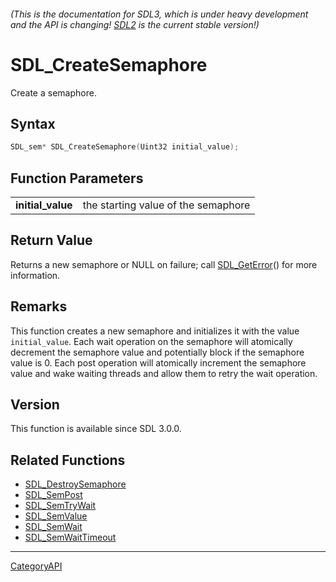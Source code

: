 ###### (This is the documentation for SDL3, which is under heavy development and the API is changing! [SDL2](https://wiki.libsdl.org/SDL2/) is the current stable version!)
# SDL_CreateSemaphore

Create a semaphore.

## Syntax

```c
SDL_sem* SDL_CreateSemaphore(Uint32 initial_value);

```

## Function Parameters

|                       |                                     |
| --------------------- | ----------------------------------- |
| **initial_value**     | the starting value of the semaphore |

## Return Value

Returns a new semaphore or NULL on failure; call
[SDL_GetError](SDL_GetError)() for more information.

## Remarks

This function creates a new semaphore and initializes it with the value
`initial_value`. Each wait operation on the semaphore will atomically
decrement the semaphore value and potentially block if the semaphore value
is 0. Each post operation will atomically increment the semaphore value and
wake waiting threads and allow them to retry the wait operation.

## Version

This function is available since SDL 3.0.0.

## Related Functions

* [SDL_DestroySemaphore](SDL_DestroySemaphore)
* [SDL_SemPost](SDL_SemPost)
* [SDL_SemTryWait](SDL_SemTryWait)
* [SDL_SemValue](SDL_SemValue)
* [SDL_SemWait](SDL_SemWait)
* [SDL_SemWaitTimeout](SDL_SemWaitTimeout)

----
[CategoryAPI](CategoryAPI)

